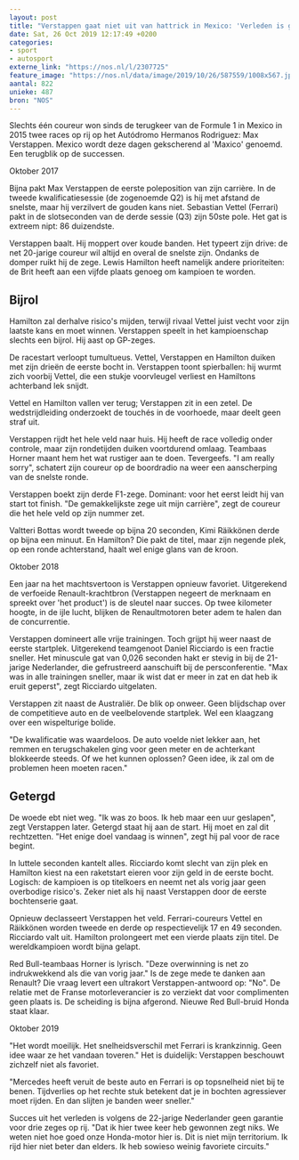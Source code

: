 ```yaml
---
layout: post
title: "Verstappen gaat niet uit van hattrick in Mexico: 'Verleden is geen garantie'"
date: Sat, 26 Oct 2019 12:17:49 +0200
categories: 
- sport 
- autosport 
externe_link: "https://nos.nl/l/2307725"
feature_image: "https://nos.nl/data/image/2019/10/26/587559/1008x567.jpg"
aantal: 822
unieke: 487
bron: "NOS"
---
```


<p>Slechts één coureur won sinds de terugkeer van de Formule 1 in Mexico in 2015 twee races op rij op het Autódromo Hermanos Rodriguez: Max Verstappen. Mexico wordt deze dagen gekscherend al 'Maxico' genoemd. Een terugblik op de successen.</p>
<p>Oktober 2017</p>
<p>Bijna pakt Max Verstappen de eerste poleposition van zijn carrière. In de tweede kwalificatiesessie (de zogenoemde Q2) is hij met afstand de snelste, maar hij verzilvert de gouden kans niet. Sebastian Vettel (Ferrari) pakt in de slotseconden van de derde sessie (Q3) zijn 50ste pole. Het gat is extreem nipt: 86 duizendste.</p>
<p>Verstappen baalt. Hij moppert over koude banden. Het typeert zijn drive: de net 20-jarige coureur wil altijd en overal de snelste zijn. Ondanks de domper ruikt hij de zege. Lewis Hamilton heeft namelijk andere prioriteiten: de Brit heeft aan een vijfde plaats genoeg om kampioen te worden.</p>
<h2>Bijrol</h2>
<p>Hamilton zal derhalve risico's mijden, terwijl rivaal Vettel juist vecht voor zijn laatste kans en moet winnen. Verstappen speelt in het kampioenschap slechts een bijrol. Hij aast op GP-zeges.</p>
<p>De racestart verloopt tumultueus. Vettel, Verstappen en Hamilton duiken met zijn drieën de eerste bocht in. Verstappen toont spierballen: hij wurmt zich voorbij Vettel, die een stukje voorvleugel verliest en Hamiltons achterband lek snijdt.</p>
<p>Vettel en Hamilton vallen ver terug; Verstappen zit in een zetel. De wedstrijdleiding onderzoekt de touchés in de voorhoede, maar deelt geen straf uit.</p>
<p>Verstappen rijdt het hele veld naar huis. Hij heeft de race volledig onder controle, maar zijn rondetijden duiken voortdurend omlaag. Teambaas Horner maant hem het wat rustiger aan te doen. Tevergeefs. "I am really sorry", schatert zijn coureur op de boordradio na weer een aanscherping van de snelste ronde.</p>
<p>Verstappen boekt zijn derde F1-zege. Dominant: voor het eerst leidt hij van start tot finish. "De gemakkelijkste zege uit mijn carrière", zegt de coureur die het hele veld op zijn nummer zet.</p>
<p>Valtteri Bottas wordt tweede op bijna 20 seconden, Kimi Räikkönen derde op bijna een minuut. En Hamilton? Die pakt de titel, maar zijn negende plek, op een ronde achterstand, haalt wel enige glans van de kroon.</p>
<p>Oktober 2018</p>
<p>Een jaar na het machtsvertoon is Verstappen opnieuw favoriet. Uitgerekend de verfoeide Renault-krachtbron (Verstappen negeert de merknaam en spreekt over 'het product') is de sleutel naar succes. Op twee kilometer hoogte, in de ijle lucht, blijken de Renaultmotoren beter adem te halen dan de concurrentie.</p>
<p>Verstappen domineert alle vrije trainingen. Toch grijpt hij weer naast de eerste startplek. Uitgerekend teamgenoot Daniel Ricciardo is een fractie sneller. Het minuscule gat van 0,026 seconden hakt er stevig in bij de 21-jarige Nederlander, die gefrustreerd aanschuift bij de persconferentie. "Max was in alle trainingen sneller, maar ik wist dat er meer in zat en dat heb ik eruit geperst", zegt Ricciardo uitgelaten.</p>
<p>Verstappen zit naast de Australiër. De blik op onweer. Geen blijdschap over de competitieve auto en de veelbelovende startplek. Wel een klaagzang over een wispelturige bolide.</p>
<p>"De kwalificatie was waardeloos. De auto voelde niet lekker aan, het remmen en terugschakelen ging voor geen meter en de achterkant blokkeerde steeds. Of we het kunnen oplossen? Geen idee, ik zal om de problemen heen moeten racen."</p>
<h2>Getergd</h2>
<p>De woede ebt niet weg. "Ik was zo boos. Ik heb maar een uur geslapen", zegt Verstappen later. Getergd staat hij aan de start. Hij moet en zal dit rechtzetten. "Het enige doel vandaag is winnen", zegt hij pal voor de race begint.</p>
<p>In luttele seconden kantelt alles. Ricciardo komt slecht van zijn plek en Hamilton kiest na een raketstart eieren voor zijn geld in de eerste bocht. Logisch: de kampioen is op titelkoers en neemt net als vorig jaar geen overbodige risico's. Zeker niet als hij naast Verstappen door de eerste bochtenserie gaat.</p>
<p>Opnieuw declasseert Verstappen het veld. Ferrari-coureurs Vettel en Räikkönen worden tweede en derde op respectievelijk 17 en 49 seconden. Ricciardo valt uit. Hamilton prolongeert met een vierde plaats zijn titel. De wereldkampioen wordt bijna gelapt.</p>
<p>Red Bull-teambaas Horner is lyrisch. "Deze overwinning is net zo indrukwekkend als die van vorig jaar." Is de zege mede te danken aan Renault? Die vraag levert een ultrakort Verstappen-antwoord op: "No". De relatie met de Franse motorleverancier is zo verziekt dat voor complimenten geen plaats is. De scheiding is bijna afgerond. Nieuwe Red Bull-bruid Honda staat klaar.</p>
<p>Oktober 2019</p>
<p>"Het wordt moeilijk. Het snelheidsverschil met Ferrari is krankzinnig. Geen idee waar ze het vandaan toveren." Het is duidelijk: Verstappen beschouwt zichzelf niet als favoriet.</p>
<p>"Mercedes heeft veruit de beste auto en Ferrari is op topsnelheid niet bij te benen. Tijdverlies op het rechte stuk betekent dat je in bochten agressiever moet rijden. En dan slijten je banden weer sneller."</p>
<p>Succes uit het verleden is volgens de 22-jarige Nederlander geen garantie voor drie zeges op rij. "Dat ik hier twee keer heb gewonnen zegt niks. We weten niet hoe goed onze Honda-motor hier is. Dit is niet mijn territorium. Ik rijd hier niet beter dan elders. Ik heb sowieso weinig favoriete circuits."</p>
